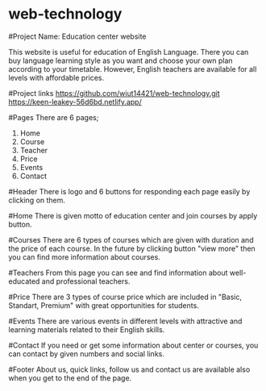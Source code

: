 # web-technology
#Project Name: Education center website

This website is useful for education of English Language. There you can buy language learning style as you want and choose your own plan according to your timetable. However, English teachers are available for all levels with affordable prices.

#Project links
https://github.com/wiut14421/web-technology.git
https://keen-leakey-56d6bd.netlify.app/

#Pages
There are 6 pages;
1. Home
2. Course
3. Teacher
4. Price
5. Events
6. Contact 

#Header
There is logo and 6 buttons for responding each page easily by clicking on them.

#Home
There is given motto of education center and join courses by apply button.

#Courses
There are 6 types of courses which are given with duration and the price of each course. In the future by clicking button "view more" then you can find more information about courses.

#Teachers
From this page you can see and find information about well-educated and professional teachers.

#Price
There are 3 types of course price which are included in "Basic, Standart, Premium" with great opportunities for students.

#Events
There are various events in different levels with attractive and learning materials related to their English skills.

#Contact
If you need or get some information about center or courses, you can contact by given numbers and social links.

#Footer
About us, quick links, follow us and contact us are available also when you get to the end of the page.
